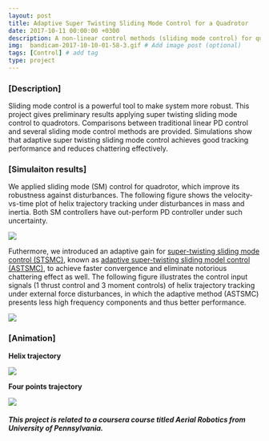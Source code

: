 ```yaml
---
layout: post
title: Adaptive Super Twisting Sliding Mode Control for a Quadrotor
date: 2017-10-11 00:00:00 +0300
description: A non-linear control methods (sliding mode control) for quadrotors.
img:  bandicam-2017-10-10-01-58-3.gif # Add image post (optional)
tags: [Control] # add tag
type: project
---
```


### [Description]
Sliding mode control is a powerful tool to make system more robust. 
This project gives preliminary results applying super twisting sliding mode control to quadrotors. 
Comparisons between traditional linear PD control and several sliding mode control methods are provided. 
Simulations show that adaptive super twisting sliding mode control achieves good tracking performance and reduces chattering effectively.

### [Simulaiton results]

We applied sliding mode (SM) control for quadrotor, which improve its robustness against disturbances. 
The following figure shows the velocity-vs-time plot of helix trajectory tracking under disturbances in mass and inertia. 
Both SM controllers have out-perform PD controller under such uncertainty.

![](https://shaoanlu.files.wordpress.com/2017/10/vel_compare.png)

Futhermore, we introduced an adaptive gain for [super-twisting sliding mode control (STSMC)](http://www.sciencedirect.com/science/article/pii/S2405896316300672), known as [adaptive super-twisting sliding model control (ASTSMC)](https://ieeexplore.ieee.org/document/7487462), to achieve faster convergence and eliminate notorious chattering effect as well.
The following figure illustrates the control input signals (1 thrust control and 3 moment controls) of helix trajectory tracking under external force disturbances, in which the adaptive method (ASTSMC) presents less high frequency components and thus better performance.

![](https://shaoanlu.files.wordpress.com/2017/10/compare_inpall_helix_uncert2.png)

### [Animation]

**Helix trajectory**

![](https://shaoanlu.files.wordpress.com/2017/10/bandicam-2017-10-09-22-33-2.gif)

**Four points trajectory**

![](https://shaoanlu.files.wordpress.com/2017/10/bandicam-2017-10-10-01-58-3.gif)

##### This project is related to a coursera course titled Aerial Robotics from University of Pennsylvania.
